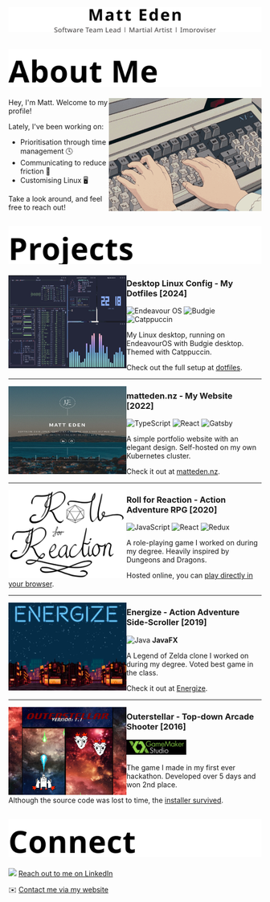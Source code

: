 <p align="center">
  <picture>
    <source media="(prefers-color-scheme: dark)" srcset="assets/headings/profile-header.dark.svg">
    <img src="assets/headings/profile-header.light.svg" alt="Matt Eden, Software Team Lead, Martial Artist, Improviser" />
  </picture>
</p>
<!-- TODO: Update this linke -->
<!-- 🇯🇵 [日本語版](https://matteden.nz) 🇯🇵 -->
<!-- Not sure about the Japanese - is that stil important to include? -->

<!-- ## About Me / 私について -->
<h2>
  <picture>
    <source media="(prefers-color-scheme: dark)" srcset="assets/headings/about-me.dark.svg">
    <img src="assets/headings/about-me.light.svg" alt="About Me" />
  </picture>
</h2>

<img src="assets/anime-typing.gif" align="right" height="225" />

Hey, I'm Matt. Welcome to my profile!

Lately, I've been working on:
- Prioritisation through time management  🕓
- Communicating to reduce friction 💬
- Customising Linux 🖥️

Take a look around, and feel free to reach out!

<!-- ## Projects / プロジェクト -->
<h2>
  <picture>
    <source media="(prefers-color-scheme: dark)" srcset="assets/headings/projects.dark.svg">
    <img src="assets/headings/projects.light.svg" alt="Projects" />
  </picture>
</h2>

<!-- Extra 10px of height to account for margins from subsequent <hr> -->
<img align="left" height="185" width="235" src="assets/images/DesktopSnap.png" />

### Desktop Linux Config - My Dotfiles [2024]

<img height="24" src="https://endeavouros.com/wp-content/uploads/2021/04/eos-icon.png" alt="Endeavour OS"/> <img src="https://en.opensuse.org/images/c/c3/Budgie-desktop-logo.svg" height="24" alt="Budgie" /> <img src="https://raw.githubusercontent.com/catppuccin/catppuccin/main/assets/logos/exports/1544x1544_circle.png" height="24" alt="Catppuccin" />

My Linux desktop, running on EndeavourOS with Budgie desktop. Themed with Catppuccin.

Check out the full setup at [dotfiles](https://github.com/Matteas-Eden/dotfiles).

---

<img align="left" height="175" width="235" src="assets/images/MattEdenNZ.png" />

### matteden.nz - My Website [2022]

<img src="https://cdn.jsdelivr.net/gh/devicons/devicon@latest/icons/typescript/typescript-original.svg" height="24" alt="TypeScript" /> <img src="https://cdn.jsdelivr.net/gh/devicons/devicon@latest/icons/react/react-original.svg" height="24" alt="React" /> <img src="https://cdn.jsdelivr.net/gh/devicons/devicon@latest/icons/gatsby/gatsby-original.svg" height="24" alt="Gatsby" />

A simple portfolio website with an elegant design. Self-hosted on my own Kubernetes cluster.

Check it out at [matteden.nz](https://matteden.nz).

---

<picture>
  <source media="(prefers-color-scheme: dark)" srcset="assets/images/RollForReactionTitleWhite.png">
  <img align="left" height="175" width="235" src="assets/images/RollForReactionTitle.png" />
</picture>

### Roll for Reaction - Action Adventure RPG [2020]

<img src="https://cdn.jsdelivr.net/gh/devicons/devicon@latest/icons/javascript/javascript-original.svg" height="24" alt="JavaScript" /> <img src="https://cdn.jsdelivr.net/gh/devicons/devicon@latest/icons/react/react-original.svg" height="24" alt="React" /> 
<img src="https://cdn.jsdelivr.net/gh/devicons/devicon@latest/icons/redux/redux-original.svg" height="24" alt="Redux" />

A role-playing game I worked on during my degree. Heavily inspired by Dungeons and Dragons.

Hosted online, you can [play directly in your browser](https://matteas.nz/roll-for-reaction/).

---

<img align="left" height="175" width="235" src="assets/images/EnergizeScreen.png"  />

### Energize - Action Adventure Side-Scroller [2019]

<img src="https://cdn.jsdelivr.net/gh/devicons/devicon@latest/icons/java/java-original.svg" height="24" alt="Java" /> <b>JavaFX</b>

A Legend of Zelda clone I worked on during my degree. Voted best game in the class.

Check it out at [Energize](https://github.com/Matteas-Eden/Energize).

---

<img align="left" height="175" width="235" src="assets/images/Outerstellar.png" />

### Outerstellar - Top-down Arcade Shooter [2016]

<img src="assets/images/GameMakerStudioLogo.png" height="30" alt="GameMaker Studio" />

The game I made in my first ever hackathon. Developed over 5 days and won 2nd place.

Although the source code was lost to time, the [installer survived](https://github.com/Matteas-Eden/outerstellar/releases). 

<!-- ## Connect / 繋ぎましょう -->
<h2>
  <picture>
    <source media="(prefers-color-scheme: dark)" srcset="assets/headings/connect.dark.svg">
    <img src="assets/headings/connect.light.svg" alt="Connect" />
  </picture>
</h2>

<img src="https://cdn.jsdelivr.net/gh/devicons/devicon@latest/icons/linkedin/linkedin-original.svg" height="16" /> [Reach out to me on LinkedIn](https://www.linkedin.com/in/matteas-eden/)

✉️ [Contact me via my website](https://matteden.nz/contact)
